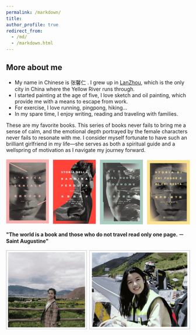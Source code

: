 ```yaml
---
permalink: /markdown/
title: 
author_profile: true
redirect_from: 
  - /md/
  - /markdown.html
---
```


## More about me

* My name in Chinese is 张馨仁 . I grew up in [LanZhou](https://en.wikipedia.org/wiki/Lanzhou), which is the only city in China where the Yellow River runs through.
* I started painting at the age of five, I love sketch and oil painting, which provide me with a means to escape from work.
* For exercise, I love running, pingpong, hiking...
* In my spare time, I enjoy writing, reading and traveling with families.<br>

These are my favorite books. 
This series of books never fails to bring me a sense of calm, and the emotional depth portrayed by the female characters never fails to resonate with me. I consider myself fortunate to have such an brilliant girlfriend in my life—she serves as both a spiritual guide and a wellspring of motivation as I navigate my journey forward.<br>
<br>
<img src='/images/BOOK.png'>

**"The world is a book and those who do not travel read only one page. －Saint Augustine"**<br>
<br>
<img src='/images/Traveling.png'>

